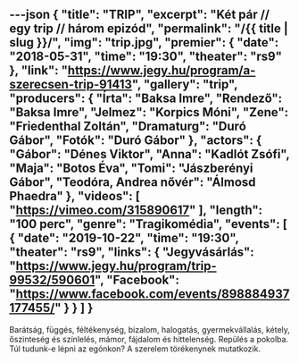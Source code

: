 ---json
{
    "title": "TRIP",
    "excerpt": "Két pár // egy trip // három epizód",
    "permalink": "/{{ title | slug }}/",
    "img": "trip.jpg",
    "premier": {
        "date": "2018-05-31",
        "time": "19:30",
        "theater": "rs9"
    },
    "link": "https://www.jegy.hu/program/a-szerecsen-trip-91413",
    "gallery": "trip",
    "producers": {
        "Írta": "Baksa Imre",
        "Rendező": "Baksa Imre",
        "Jelmez": "Korpics Móni",
        "Zene": "Friedenthal Zoltán",
        "Dramaturg": "Duró Gábor",
        "Fotók": "Duró Gábor"
    },
    "actors": {
        "Gábor": "Dénes Viktor",
        "Anna": "Kadlót Zsófi",
        "Maja": "Botos Éva",
        "Tomi": "Jászberényi Gábor",
        "Teodóra, Andrea nővér": "Álmosd Phaedra"
    },
    "videos": [
        "https://vimeo.com/315890617"
    ],
    "length": "100 perc",
    "genre": "Tragikomédia",
    "events": [
        {
            "date": "2019-10-22",
            "time": "19:30",
            "theater": "rs9",
            "links": {
                "Jegyvásárlás": "https://www.jegy.hu/program/trip-99532/590601",
                "Facebook": "https://www.facebook.com/events/898884937177455/"
            }
        }
    ]
}
---

Barátság, függés, féltékenység, bizalom, halogatás, gyermekvállalás, kétely, őszinteség és színlelés, mámor, fájdalom és hittelenség. Repülés a pokolba. Túl tudunk-e lépni az egónkon? A szerelem törékenynek mutatkozik.